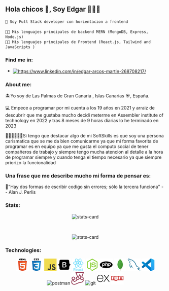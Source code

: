 ## Hola chicos 👋, Soy Edgar 🙋🏼‍♂️

    🌱 Soy Full Stack developer con horientacion a frontend

    👨‍💻 Mis lenguajes principales de backend MERN (MongoDB, Express, Node.js)
    👨‍💻 Mis lenguajes principales de Frontend (React.js, Tailwind and JavaScripts )


### Find me in:

- <a href="https://www.linkedin.com/in/edgar-arcos-martin-642312264" target="blank"><img align="center" src="https://raw.githubusercontent.com/rahuldkjain/github-profile-readme-generator/master/src/images/icons/Social/linked-in-alt.svg" alt="https://www.linkedin.com/in/edgar-arcos-martin-268708217/" height="30" width="40" /></a>


### About me:
 🏝️Yo soy de Las Palmas de Gran Canaria , Islas Canarias ☀️, España.

 💻 Empece a programar por mi cuenta a los 19 años en 2021 y arraiz de descubrir que me gustaba mucho decidi meterme en Assembler institute of technology en 2022 y tras 8 meses de 9 horas diarias lo he terminado en 2023

🚶🏼‍♂️🙍🏼‍♂️Si tengo que destacar algo de mi SoftSkills es que soy una persona carismatica que se me da bien comunicarme ya que mi forma favorita de programar es en equipo ya que me gusta el computo social de tener compañeros de trabajo y siempre tengo mucha atencion al detalle a la hora de programar siempre y cuando tenga el tiempo necesario ya que siempre priorizo la funcionalidad 

### Una frase que me describe mucho mi forma de pensar es:
💭"Hay dos formas de escribir codigo sin errores; sólo la tercera funciona"
    -- Alan J. Perlis

### Stats:

<p align="center">
    <img align="center" src="https://github-readme-stats.vercel.app/api?username=EdgarArcos&show_icons=true&theme=dark" alt="stats-card" />

</p>

</br>
<p align="center">
      <img align="center" src="https://github-readme-stats.vercel.app/api/top-langs/?username=Edgar&layout=compact&theme=dark" alt="stats-card" />

</p>

### Technologies:
<p align="center">
   <img src="https://raw.githubusercontent.com/devicons/devicon/master/icons/html5/html5-original-wordmark.svg" alt="html5" width="40" height="40" title="html5"/> 
   <img src="https://raw.githubusercontent.com/devicons/devicon/master/icons/css3/css3-original-wordmark.svg" alt="css3" width="40" height="40" title="css3"/>  
   <img src="https://raw.githubusercontent.com/devicons/devicon/master/icons/javascript/javascript-original.svg" alt="javascript" width="40" height="40" title ="javascript"/> 
   <img src="https://raw.githubusercontent.com/devicons/devicon/master/icons/bootstrap/bootstrap-plain.svg" width="40" alt="Bootstrap" title="Bootstrap"/>
   <img src="https://raw.githubusercontent.com/devicons/devicon/master/icons/react/react-original-wordmark.svg" alt="react" width="40" height="40" title="React"/>
   <img src="https://raw.githubusercontent.com/devicons/devicon/master/icons/nodejs/nodejs-plain.svg" width="40" alt="Node.js" title="NodeJS"/>
   <img src="https://raw.githubusercontent.com/devicons/devicon/master/icons/php/php-plain.svg" width="40" alt="PHP" title="PHP"/>
   <img src="https://raw.githubusercontent.com/devicons/devicon/master/icons/mongodb/mongodb-original.svg" width="40" alt="MongoDB" title="MongoDB"/>
   <img src="https://raw.githubusercontent.com/devicons/devicon/master/icons/mysql/mysql-original.svg" width="40" alt="MySQL"  title="MySQL"/>
   <img src="https://raw.githubusercontent.com/devicons/devicon/master/icons/vscode/vscode-original.svg" width="40" alt="VSCode"  title="VSCode"/>
   <img src="https://www.vectorlogo.zone/logos/getpostman/getpostman-icon.svg" alt="postman" width="40" height="40" title="postman"/>
   <img src="https://raw.githubusercontent.com/devicons/devicon/master/icons/jest/jest-plain.svg" width="40" alt="Jest" title="Jest" />
   <img src="https://www.vectorlogo.zone/logos/git-scm/git-scm-icon.svg" alt="git" width="40" height="40" title="git"/>
   
   <img src="https://raw.githubusercontent.com/devicons/devicon/master/icons/express/express-original.svg" width="40" title="Express" alt="Express"/>
   <img src="https://raw.githubusercontent.com/devicons/devicon/master/icons/npm/npm-original-wordmark.svg" width="40" title="NPM" alt="NPM"/>

</p>
